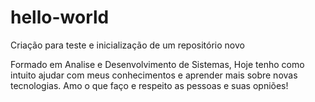 # hello-world
Criação para teste e inicialização de um repositório novo

Formado em Analise e Desenvolvimento de Sistemas, Hoje tenho como intuito ajudar com meus conhecimentos e aprender mais sobre novas tecnologias. Amo o que faço e respeito as pessoas e suas opniões!
